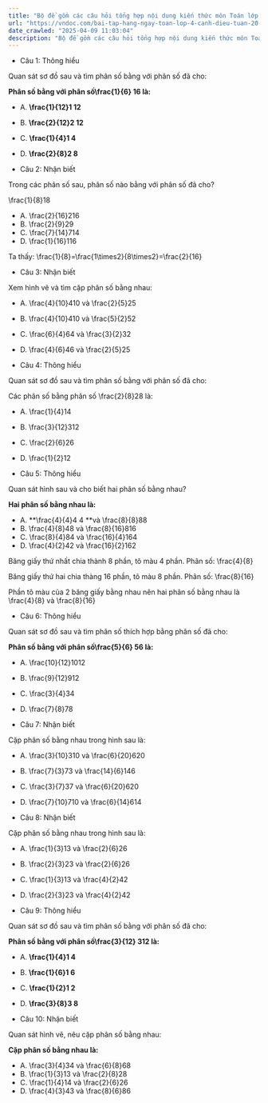 ```yaml
---
title: "Bộ đề gồm các câu hỏi tổng hợp nội dung kiến thức môn Toán lớp 4 đã học ở Tuần 20 trong chương trình Toán lớp 4 Tập 2 sách Cánh Diều, giúp các em ôn tập và luyện giải các dạng bài tập Toán lớp 4. Mời các em cùng luyện tập."
url: "https://vndoc.com/bai-tap-hang-ngay-toan-lop-4-canh-dieu-tuan-20-thu-2-335524"
date_crawled: "2025-04-09 11:03:04"
description: "Bộ đề gồm các câu hỏi tổng hợp nội dung kiến thức môn Toán lớp 4 đã học ở Tuần 20 trong chương trình Toán lớp 4 Tập 2 sách Cánh Diều, giúp các em ôn tập và luyện giải các dạng bài tập Toán lớp 4. Mời các em cùng luyện tập."
---
```


* Câu 1:  Thông hiểu

Quan sát sơ đồ sau và tìm phân số bằng với phân số đã cho:

**Phân số bằng với phân số\\frac{1}{6} 16 là:**

  * A. **\\frac{1}{12}1 12**
  * B. **\\frac{2}{12}2 12**
  * C. **\\frac{1}{4}1 4**
  * D. **\\frac{2}{8}2 8**



* Câu 2:  Nhận biết

Trong các phân số sau, phân số nào bằng với phân số đã cho?

\\frac{1}{8}18

  * A. \\frac{2}{16}216
  * B. \\frac{2}{9}29
  * C. \\frac{7}{14}714
  * D. \\frac{1}{16}116



Ta thấy: \\frac{1}{8}=\\frac{1\\times2}{8\\times2}=\\frac{2}{16}

* Câu 3:  Nhận biết

Xem hình vẽ và tìm cặp phân số bằng nhau:

  * A. \\frac{4}{10}410 và \\frac{2}{5}25
  * B. \\frac{4}{10}410 và \\frac{5}{2}52
  * C. \\frac{6}{4}64 và \\frac{3}{2}32
  * D. \\frac{4}{6}46 và \\frac{2}{5}25



* Câu 4:  Thông hiểu

Quan sát sơ đồ sau và tìm phân số bằng với phân số đã cho:

Các phân số bằng phân số \\frac{2}{8}28 là:

  * A. \\frac{1}{4}14
  * B. \\frac{3}{12}312
  * C. \\frac{2}{6}26
  * D. \\frac{1}{2}12



* Câu 5:  Thông hiểu

Quan sát hình sau và cho biết hai phân số bằng nhau?

**Hai phân số bằng nhau là:**

  * A. **\\frac{4}{4}4 4 **và \\frac{8}{8}88
  * B. \\frac{4}{8}48 và \\frac{8}{16}816
  * C. \\frac{8}{4}84 và \\frac{16}{4}164
  * D. \\frac{4}{2}42 và \\frac{16}{2}162



Băng giấy thứ nhất chia thành 8 phần, tô màu 4 phần. Phân số: \\frac{4}{8}

Băng giấy thứ hai chia thàng 16 phần, tô màu 8 phần. Phân số: \\frac{8}{16}

Phần tô màu của 2 băng giấy bằng nhau nên hai phân số bằng nhau là \\frac{4}{8} và \\frac{8}{16}

* Câu 6:  Thông hiểu

Quan sát sơ đồ sau và tìm phân số thích hợp bằng phân số đã cho:

  
**Phân số bằng với phân số\\frac{5}{6} 56 là:**

  * A. \\frac{10}{12}1012
  * B. \\frac{9}{12}912
  * C. \\frac{3}{4}34
  * D. \\frac{7}{8}78



* Câu 7:  Nhận biết

Cặp phân số bằng nhau trong hình sau là:

  * A. \\frac{3}{10}310 và \\frac{6}{20}620
  * B. \\frac{7}{3}73 và \\frac{14}{6}146
  * C. \\frac{3}{7}37 và \\frac{6}{20}620
  * D. \\frac{7}{10}710 và \\frac{6}{14}614



* Câu 8:  Nhận biết

Cặp phân số bằng nhau trong hình sau là:

  * A. \\frac{1}{3}13 và \\frac{2}{6}26
  * B. \\frac{2}{3}23 và \\frac{2}{6}26
  * C. \\frac{1}{3}13 và \\frac{4}{2}42
  * D. \\frac{2}{3}23 và \\frac{4}{2}42



* Câu 9:  Thông hiểu

Quan sát sơ đồ sau và tìm phân số bằng với phân số đã cho:

**Phân số bằng với phân số\\frac{3}{12} 312 là:**

  * A. **\\frac{1}{4}1 4**
  * B. **\\frac{1}{6}1 6**
  * C. **\\frac{1}{2}1 2**
  * D. **\\frac{3}{8}3 8**



* Câu 10:  Nhận biết

Quan sát hình vẽ, nêu cặp phân số bằng nhau:

**Cặp phân số bằng nhau là:**

  * A. \\frac{3}{4}34 và \\frac{6}{8}68
  * B. \\frac{1}{3}13 và \\frac{2}{8}28
  * C. \\frac{1}{4}14 và \\frac{2}{6}26
  * D. \\frac{4}{3}43 và \\frac{8}{6}86


